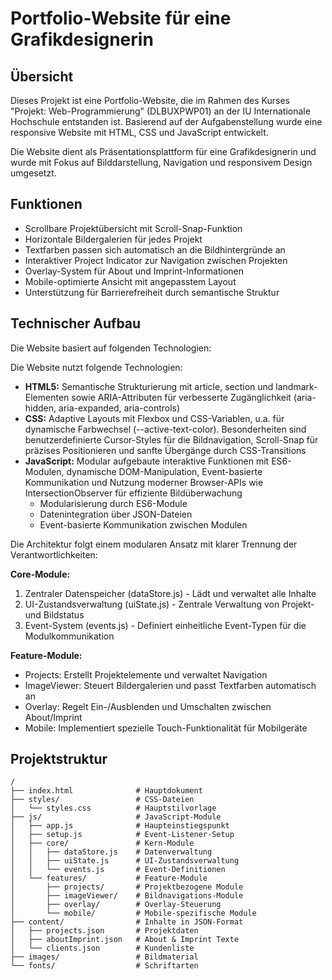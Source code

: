 # Portfolio-Website für eine Grafikdesignerin

## Übersicht

Dieses Projekt ist eine Portfolio-Website, die im Rahmen des Kurses "Projekt: Web-Programmierung" (DLBUXPWP01) an der IU Internationale Hochschule entstanden ist. Basierend auf der Aufgabenstellung wurde eine responsive Website mit HTML, CSS und JavaScript entwickelt.

Die Website dient als Präsentationsplattform für eine Grafikdesignerin und wurde mit Fokus auf Bilddarstellung, Navigation und responsivem Design umgesetzt.

## Funktionen

- Scrollbare Projektübersicht mit Scroll-Snap-Funktion
- Horizontale Bildergalerien für jedes Projekt
- Textfarben passen sich automatisch an die Bildhintergründe an
- Interaktiver Project Indicator zur Navigation zwischen Projekten
- Overlay-System für About und Imprint-Informationen
- Mobile-optimierte Ansicht mit angepasstem Layout
- Unterstützung für Barrierefreiheit durch semantische Struktur

## Technischer Aufbau

Die Website basiert auf folgenden Technologien:

Die Website nutzt folgende Technologien:

- **HTML5:** Semantische Strukturierung mit article, section und landmark-Elementen sowie ARIA-Attributen für verbesserte Zugänglichkeit (aria-hidden, aria-expanded, aria-controls)
- **CSS:** Adaptive Layouts mit Flexbox und CSS-Variablen, u.a. für dynamische Farbwechsel (--active-text-color). Besonderheiten sind benutzerdefinierte Cursor-Styles für die Bildnavigation, Scroll-Snap für präzises Positionieren und sanfte Übergänge durch CSS-Transitions
- **JavaScript:** Modular aufgebaute interaktive Funktionen mit ES6-Modulen, dynamische DOM-Manipulation, Event-basierte Kommunikation und Nutzung moderner Browser-APIs wie IntersectionObserver für effiziente Bildüberwachung
  - Modularisierung durch ES6-Module
  - Datenintegration über JSON-Dateien
  - Event-basierte Kommunikation zwischen Modulen

Die Architektur folgt einem modularen Ansatz mit klarer Trennung der Verantwortlichkeiten:

**Core-Module:**
1. Zentraler Datenspeicher (dataStore.js) - Lädt und verwaltet alle Inhalte
2. UI-Zustandsverwaltung (uiState.js) - Zentrale Verwaltung von Projekt- und Bildstatus
3. Event-System (events.js) - Definiert einheitliche Event-Typen für die Modulkommunikation

**Feature-Module:**
- Projects: Erstellt Projektelemente und verwaltet Navigation
- ImageViewer: Steuert Bildergalerien und passt Textfarben automatisch an
- Overlay: Regelt Ein-/Ausblenden und Umschalten zwischen About/Imprint
- Mobile: Implementiert spezielle Touch-Funktionalität für Mobilgeräte

## Projektstruktur
```
/
├── index.html              # Hauptdokument
├── styles/                 # CSS-Dateien
│   └── styles.css          # Hauptstilvorlage
├── js/                     # JavaScript-Module
│   ├── app.js              # Haupteinstiegspunkt
│   ├── setup.js            # Event-Listener-Setup
│   ├── core/               # Kern-Module
│   │   ├── dataStore.js    # Datenverwaltung
│   │   ├── uiState.js      # UI-Zustandsverwaltung
│   │   └── events.js       # Event-Definitionen
│   └── features/           # Feature-Module
│       ├── projects/       # Projektbezogene Module
│       ├── imageViewer/    # Bildnavigations-Module
│       ├── overlay/        # Overlay-Steuerung
│       └── mobile/         # Mobile-spezifische Module
├── content/                # Inhalte in JSON-Format
│   ├── projects.json       # Projektdaten
│   ├── aboutImprint.json   # About & Imprint Texte
│   └── clients.json        # Kundenliste
├── images/                 # Bildmaterial
└── fonts/                  # Schriftarten
```
